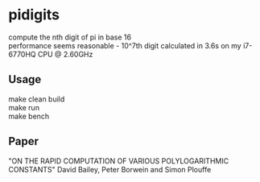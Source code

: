 # pidigits

compute the nth digit of pi in base 16  
performance seems reasonable - 10^7th digit calculated in 3.6s on my i7-6770HQ CPU @ 2.60GHz

## Usage
make clean build  
make run  
make bench  

## Paper
"ON THE RAPID COMPUTATION OF VARIOUS POLYLOGARITHMIC CONSTANTS" David Bailey, Peter Borwein and Simon Plouffe
